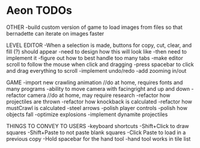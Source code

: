 Aeon TODOs
====

OTHER
	-build custom version of game to load images from files
		so that bernadette can iterate on images faster

LEVEL EDITOR
	-When a selection is made, buttons for copy, cut, clear, and fill (?) should appear
		-need to design how this will look like
		-then need to implement it
	-figure out how to best handle too many tabs
	-make editor scroll to follow the mouse when click and dragging
	-press spacebar to click and drag everything to scroll
	-implement undo/redo
	-add zooming in/out

GAME
	-import new crawling animation //do at home, requires fonts and many programs
	-ability to move camera with facingright and up and down
	-refactor camera //do at home, may require research
	-refactor how projectiles are thrown
	-refactor how knockback is calculated
	-refactor how mustCrawl is calculated
	-steel arrows
	-polish player controls
	-polish how objects fall
	-optimize explosions
	-implement dynamite projectiles

THINGS TO CONVEY TO USERS
	-keyboard shortcuts
	-Shift+Click to draw squares
	-Shift+Paste to not paste blank squares
	-Click Paste to load in a previous copy
	-Hold spacebar for the hand tool
	-hand tool works in tile list